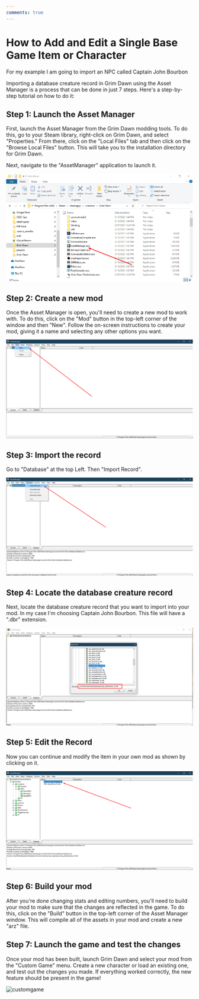 ```yaml
---
comments: true
---
```


# How to Add and Edit a Single Base Game Item or Character

For my example I am going to import an NPC called Captain John Bourbon

Importing a database creature record in Grim Dawn using the Asset Manager is a process that can be done in just 7 steps. Here's a step-by-step tutorial on how to do it:

## Step 1: Launch the Asset Manager

First, launch the Asset Manager from the Grim Dawn modding tools. To do this, go to your Steam library, right-click on Grim Dawn, and select "Properties." From there, click on the "Local Files" tab and then click on the "Browse Local Files" button. This will take you to the installation directory for Grim Dawn.

Next, navigate to the "AssetManager" application to launch it.

![assetman](images/assetman.png)

## Step 2: Create a new mod

Once the Asset Manager is open, you'll need to create a new mod to work with. To do this, click on the "Mod" button in the top-left corner of the window and then "New". Follow the on-screen instructions to create your mod, giving it a name and selecting any other options you want.

![newmod](images/newmod.png)

## Step 3: Import the record

Go to "Database" at the top Left. Then "Import Record".

![database](images/database.png)


## Step 4: Locate the database creature record

Next, locate the database creature record that you want to import into your mod. In my case I'm choosing Captain John Bourbon. This file will have a ".dbr" extension. 

![cptjohn](images/cptjohn.png)

## Step 5: Edit the Record

Now you can continue and modify the item in your own mod as shown by clicking on it.

![clickItem](images/clickItem.png)

## Step 6: Build your mod

After you're done changing stats and editing numbers, you'll need to build your mod to make sure that the changes are reflected in the game. To do this, click on the "Build" button in the top-left corner of the Asset Manager window. This will compile all of the assets in your mod and create a new "arz" file.

## Step 7: Launch the game and test the changes

Once your mod has been built, launch Grim Dawn and select your mod from the "Custom Game" menu. Create a new character or load an existing one, and test out the changes you made. If everything worked correctly, the new feature should be present in the game!

![customgame](images/customgame.png)